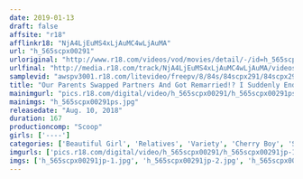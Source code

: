 ```yaml
---
date: 2019-01-13
draft: false
affsite: "r18"
afflinkr18: "NjA4LjEuMS4xLjAuMC4wLjAuMA"
url: "h_565scpx00291"
urloriginal: "http://www.r18.com/videos/vod/movies/detail/-/id=h_565scpx00291"
urlfinal: "http://media.r18.com/track/NjA4LjEuMS4xLjAuMC4wLjAuMA/videos/vod/movies/detail/-/id=h_565scpx00291"
samplevid: "awspv3001.r18.com/litevideo/freepv/8/84s/84scpx291/84scpx291_dmb_w.mp4"
title: "Our Parents Swapped Partners And Got Remarried!? I Suddenly Ended Up With A New Little Sister And Now We're Living Together! Our Crazy Parents Like To String Us Along, But Gradually, My New Sister And I Started Getting Feelings For Each Other... These Two Could Never Admit That They Don't Hate Each Other, But Now They're Crossing The Line And Committing The Forbidden Act Of Creampie Raw Footage Sex!!"
mainimgurl: "pics.r18.com/digital/video/h_565scpx00291/h_565scpx00291ps.jpg"
mainimgs: "h_565scpx00291ps.jpg"
releasedate: "Aug. 10, 2018"
duration: 167
productioncomp: "Scoop"
girls: ['----']
categories: ['Beautiful Girl', 'Relatives', 'Variety', 'Cherry Boy', 'Sister', 'Creampie', 'Hi-Def']
imgurls: ['pics.r18.com/digital/video/h_565scpx00291/h_565scpx00291jp-1.jpg', 'pics.r18.com/digital/video/h_565scpx00291/h_565scpx00291jp-2.jpg', 'pics.r18.com/digital/video/h_565scpx00291/h_565scpx00291jp-3.jpg', 'pics.r18.com/digital/video/h_565scpx00291/h_565scpx00291jp-4.jpg', 'pics.r18.com/digital/video/h_565scpx00291/h_565scpx00291jp-5.jpg', 'pics.r18.com/digital/video/h_565scpx00291/h_565scpx00291jp-6.jpg', 'pics.r18.com/digital/video/h_565scpx00291/h_565scpx00291jp-7.jpg', 'pics.r18.com/digital/video/h_565scpx00291/h_565scpx00291jp-8.jpg', 'pics.r18.com/digital/video/h_565scpx00291/h_565scpx00291jp-9.jpg', 'pics.r18.com/digital/video/h_565scpx00291/h_565scpx00291jp-10.jpg', 'pics.r18.com/digital/video/h_565scpx00291/h_565scpx00291jp-11.jpg', 'pics.r18.com/digital/video/h_565scpx00291/h_565scpx00291jp-12.jpg', 'pics.r18.com/digital/video/h_565scpx00291/h_565scpx00291jp-13.jpg', 'pics.r18.com/digital/video/h_565scpx00291/h_565scpx00291jp-14.jpg', 'pics.r18.com/digital/video/h_565scpx00291/h_565scpx00291jp-15.jpg', 'pics.r18.com/digital/video/h_565scpx00291/h_565scpx00291jp-16.jpg', 'pics.r18.com/digital/video/h_565scpx00291/h_565scpx00291jp-17.jpg', 'pics.r18.com/digital/video/h_565scpx00291/h_565scpx00291jp-18.jpg', 'pics.r18.com/digital/video/h_565scpx00291/h_565scpx00291jp-19.jpg', 'pics.r18.com/digital/video/h_565scpx00291/h_565scpx00291jp-20.jpg']
imgs: ['h_565scpx00291jp-1.jpg', 'h_565scpx00291jp-2.jpg', 'h_565scpx00291jp-3.jpg', 'h_565scpx00291jp-4.jpg', 'h_565scpx00291jp-5.jpg', 'h_565scpx00291jp-6.jpg', 'h_565scpx00291jp-7.jpg', 'h_565scpx00291jp-8.jpg', 'h_565scpx00291jp-9.jpg', 'h_565scpx00291jp-10.jpg', 'h_565scpx00291jp-11.jpg', 'h_565scpx00291jp-12.jpg', 'h_565scpx00291jp-13.jpg', 'h_565scpx00291jp-14.jpg', 'h_565scpx00291jp-15.jpg', 'h_565scpx00291jp-16.jpg', 'h_565scpx00291jp-17.jpg', 'h_565scpx00291jp-18.jpg', 'h_565scpx00291jp-19.jpg', 'h_565scpx00291jp-20.jpg']
---
```

